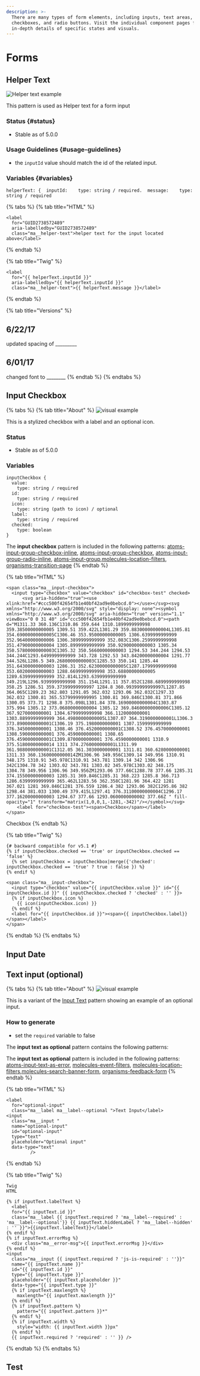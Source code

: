 ```yaml
---
description: >-
  There are many types of form elements, including inputs, text areas,
  checkboxes, and radio buttons. Visit the individual component pages for
  in-depth details of specific states and visuals.
---
```


# Forms

## Helper Text

![Helper text example](../../.gitbook/assets/form_helper_text.png)

This pattern is used as Helper text for a form input

### Status {#status}

* Stable as of 5.0.0

### Usage Guidelines {#usage-guidelines}

* the `inputId` value should match the id of the related input.

### Variables {#variables}

```text
helperText: {  inputId:    type: string / required.  message:    type: string / required
```

{% tabs %}
{% tab title="HTML" %}
```text
<label
  for="GUID2738572489"
  aria-labelledby="GUID2738572489"
  class="ma__helper-text">helper text for the input located above</label>
```
{% endtab %}

{% tab title="Twig" %}
```text
<label
  for="{{ helperText.inputId }}"
  aria-labelledby="{{ helperText.inputId }}"
  class="ma__helper-text">{{ helperText.message }}</label>
```
{% endtab %}

{% tab title="Versions" %}
## 6/22/17

updated spacing of \_\_\_\_\_\_\_\_\_

## 6/01/17

changed font to \_\_\_\_\_\_\_\_
{% endtab %}
{% endtabs %}

## Input Checkbox

{% tabs %}
{% tab title="About" %}
![visual example](../../.gitbook/assets/form_input_checkbox.png)

This is a stylized checkbox with a label and an optional icon.

### Status

* Stable as of 5.0.0

### Variables

```text
inputCheckbox {
  value:
    type: string / required
  id:
    type: string / required
  icon:
    type: string (path to icon) / optional
  label:
    type: string / required
  checked:
    type: boolean
}
```

The **input checkbox** pattern is included in the following patterns: [atoms-input-group-checkbox-inline](https://mayflower.digital.mass.gov/patterns/01-atoms-03-forms-input-group-checkbox-inline/01-atoms-03-forms-input-group-checkbox-inline.html), [atoms-input-group-checkbox](https://mayflower.digital.mass.gov/patterns/01-atoms-03-forms-input-group-checkbox/01-atoms-03-forms-input-group-checkbox.html), [atoms-input-group-radio-inline](https://mayflower.digital.mass.gov/patterns/01-atoms-03-forms-input-group-radio-inline/01-atoms-03-forms-input-group-radio-inline.html), [atoms-input-group](https://mayflower.digital.mass.gov/patterns/01-atoms-03-forms-input-group/01-atoms-03-forms-input-group.html),[molecules-location-filters](https://mayflower.digital.mass.gov/patterns/02-molecules-location-filters/02-molecules-location-filters.html), [organisms-transition-page](https://mayflower.digital.mass.gov/patterns/03-organisms-by-template-transition-page/03-organisms-by-template-transition-page.html)
{% endtab %}

{% tab title="HTML" %}
```text
<span class="ma__input-checkbox">
  <input type="checkbox" value="checkbox" id="checkbox-test" checked>
      <svg aria-hidden="true"><use xlink:href="#ccc500f42654fb1e40bf42ad9e0bebcd.0"></use></svg><svg xmlns="http://www.w3.org/2000/svg" style="display: none"><symbol xmlns="http://www.w3.org/2000/svg" aria-hidden="true" version="1.1" viewBox="0 0 31 40" id="ccc500f42654fb1e40bf42ad9e0bebcd.0"><path d="M1311.33 360.136C1310.86 359.644 1310.1899999999998 359.38500000000005 1309.51 359.422L1301.29 359.88300000000004L1305.81 354.69000000000005C1306.46 353.95000000000005 1306.6399999999999 352.96400000000006 1306.3899999999999 352.083C1306.2599999999998 351.47900000000004 1305.8999999999999 350.92900000000003 1305.34 350.57800000000003C1305.32 350.56600000000003 1294.53 344.244 1294.53 344.244C1293.6499999999999 343.728 1292.53 343.84200000000004 1291.77 344.526L1286.5 349.26800000000003C1285.53 350.141 1285.44 351.64300000000003 1286.31 352.62300000000005C1287.1799999999998 353.60200000000003 1288.6699999999998 353.68800000000005 1289.6399999999999 352.814L1293.6399999999999 349.219L1296.9399999999998 351.154L1291.11 357.852C1288.6899999999998 358.25 1286.51 359.37399999999997 1284.8 360.99399999999997L1287.85 364.065C1289.23 362.803 1291.05 362.032 1293.06 362.032C1297.33 362.032 1300.81 365.53799999999995 1300.81 369.846C1300.81 371.866 1300.05 373.71 1298.8 375.098L1301.84 378.16900000000004C1303.87 375.994 1305.12 373.06800000000004 1305.12 369.84600000000006C1305.12 367.9270000000001 1304.6799999999998 366.1120000000001 1303.8899999999999 364.49800000000005L1307.07 364.3190000000001L1306.3 373.8900000000001C1306.19 375.1980000000001 1307.1599999999999 376.3450000000001 1308.46 376.4520000000001C1308.52 376.4570000000001 1308.5900000000001 376.4590000000001 1308.65 376.4590000000001C1309.8700000000001 376.4590000000001 1310.9 375.51800000000014 1311 374.2760000000001L1311.99 361.9880000000001C1312.05 361.3030000000001 1311.81 360.6280000000001 1311.33 360.13600000000014ZM1306.96 349.956C1309.14 349.956 1310.91 348.175 1310.91 345.978C1310.91 343.781 1309.14 342 1306.96 342C1304.78 342 1303.02 343.781 1303.02 345.978C1303.02 348.175 1304.78 349.956 1306.96 349.956ZM1293.06 377.66C1288.78 377.66 1285.31 374.15500000000003 1285.31 369.846C1285.31 368.223 1285.8 366.713 1286.6399999999999 365.462L1283.56 362.358C1281.96 364.422 1281 367.021 1281 369.846C1281 376.559 1286.4 382 1293.06 382C1295.86 382 1298.44 381.033 1300.49 379.415L1297.41 376.31100000000004C1296.17 377.16200000000003 1294.67 377.66 1293.0600000000002 377.66Z " fill-opacity="1" transform="matrix(1,0,0,1,-1281,-342)"/></symbol></svg>
    <label for="checkbox-test"><span>Checkbox</span></label>
</span>
```

Checkbox
{% endtab %}

{% tab title="Twig" %}
```text
{# backward compatible for v5.1 #}
{% if inputCheckbox.checked == 'true' or inputCheckbox.checked == 'false' %}
  {% set inputCheckbox = inputCheckbox|merge({'checked': inputCheckbox.checked == 'true' ? true : false }) %}
{% endif %}

<span class="ma__input-checkbox">
  <input type="checkbox" value="{{ inputCheckbox.value }}" id="{{ inputCheckbox.id }}" {{ inputCheckbox.checked ? 'checked' : '' }}>
  {% if inputCheckbox.icon %}
    {{ icon(inputCheckbox.icon) }}
  {% endif %}
  <label for="{{ inputCheckbox.id }}"><span>{{ inputCheckbox.label}}</span></label>
</span>
```
{% endtab %}
{% endtabs %}

## Input Date

## Text input \(optional\)

{% tabs %}
{% tab title="About" %}
![visual example](https://github.com/massgov/edit-mayflower-docs/tree/c019cd17f3fd3bed8e6188d596b68959fa6adb24/docs/.gitbook/assets/form_text_input_optional.png)

This is a variant of the [Input Text](https://mayflower.digital.mass.gov/patterns/01-atoms-03-forms/?p=atoms-input-text) pattern showing an example of an optional input.

### How to generate

* set the `required` variable to false

The **input text as optional** pattern contains the following patterns:

The **input text as optional** pattern is included in the following patterns: [atoms-input-text-as-error](https://mayflower.digital.mass.gov/patterns/01-atoms-03-forms-input-text-as-error/01-atoms-03-forms-input-text-as-error.html), [molecules-event-filters](https://mayflower.digital.mass.gov/patterns/02-molecules-event-filters/02-molecules-event-filters.html), [molecules-location-filters](https://mayflower.digital.mass.gov/patterns/02-molecules-location-filters/02-molecules-location-filters.html),[molecules-search-banner-form](https://mayflower.digital.mass.gov/patterns/02-molecules-search-banner-form/02-molecules-search-banner-form.html), [organisms-feedback-form](https://mayflower.digital.mass.gov/patterns/03-organisms-by-author-feedback-form/03-organisms-by-author-feedback-form.html)
{% endtab %}

{% tab title="HTML" %}
```text
<label
  for="optional-input"
  class="ma__label ma__label--optional ">Text Input</label>
<input
  class="ma__input "
  name="optional-input"
  id="optional-input"
  type="text"
  placeholder="Optional input"
  data-type="text"
         />
```
{% endtab %}

{% tab title="Twig" %}
```text
Twig
HTML

{% if inputText.labelText %}
  <label
  for="{{ inputText.id }}"
  class="ma__label {{ inputText.required ? 'ma__label--required' : 'ma__label--optional'}} {{ inputText.hiddenLabel ? 'ma__label--hidden' : '' }}">{{inputText.labelText}}</label>
{% endif %}
{% if inputText.errorMsg %}
  <div class="ma__error-msg">{{ inputText.errorMsg }}</div>
{% endif %}
<input
  class="ma__input {{ inputText.required ? 'js-is-required' : ''}}"
  name="{{ inputText.name }}"
  id="{{ inputText.id }}"
  type="{{ inputText.type }}"
  placeholder="{{ inputText.placeholder }}"
  data-type="{{ inputText.type }}"
  {% if inputText.maxlength %}
    maxlength="{{ inputText.maxlength }}"
  {% endif %}
  {% if inputText.pattern %}
    pattern="{{ inputText.pattern }}*"
  {% endif %}
  {% if inputText.width %}
    style="width: {{ inputText.width }}px"
  {% endif %}
  {{ inputText.required ? 'required' : '' }} />
```
{% endtab %}
{% endtabs %}

## Test

